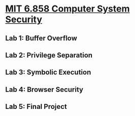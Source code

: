 # [MIT 6.858 Computer System Security](https://css.csail.mit.edu/6.858/2022/)
## Lab 1: Buffer Overflow
## Lab 2: Privilege Separation
## Lab 3: Symbolic Execution
## Lab 4: Browser Security
## Lab 5: Final Project 